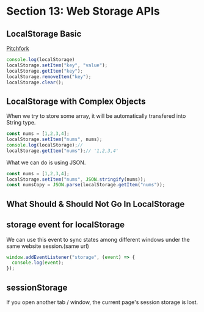 # Section 13: Web Storage APIs
## LocalStorage Basic
[Pitchfork]()

```js
console.log(localStorage)
localStorage.setItem("key", "value");
localStorage.getItem("key");
localStorage.removeItem("key");
localStorage.clear();
```

## LocalStorage with Complex Objects
When we try to store some array, it will be automatically transfered into String type.

```js
const nums = [1,2,3,4];
localStorage.setItem("nums", nums);
console.log(localStorage);//
localStorage.getItem("nums");// '1,2,3,4'
```

What we can do is using JSON.

```js
const nums = [1,2,3,4];
localStorage.setItem("nums", JSON.stringify(nums));
const numsCopy = JSON.parse(localStorage.getItem("nums"));
```

## What Should & Should Not Go In LocalStorage
## storage event for localStorage
We can use this event to sync states among different windows under the same website session.(same url)
```js
window.addEventListener("storage", (event) => {
  console.log(event);
});
```

## sessionStorage
If you open another tab / window, the current page's session storage is lost.
